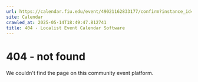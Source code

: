```yaml
---
url: https://calendar.fiu.edu/event/49021162833177/confirm?instance_id=49021162835226&return=https%3A%2F%2Fcalendar.fiu.edu%2Fcalendar%3Fevent_types%255B%255D%3D129753
site: Calendar
crawled_at: 2025-05-14T18:49:47.812741
title: 404 - Localist Event Calendar Software
---
```


# 404 - not found
We couldn't find the page on this community event platform.
